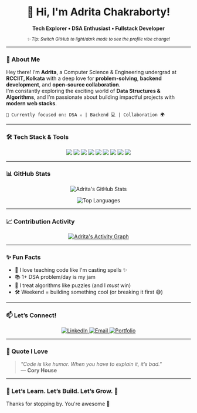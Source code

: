 <h1 align="center">👋 Hi, I'm Adrita Chakraborty!</h1>


</h1>

<p align="center">
  <b>Tech Explorer • DSA Enthusiast • Fullstack Developer</b>
</p>

<p align="center">
  <sub><i>✨ Tip: Switch GitHub to light/dark mode to see the profile vibe change!</i></sub>
</p>

---
### 🚀 About Me

Hey there! I’m **Adrita**, a Computer Science & Engineering undergrad at **RCCIIT, Kolkata** with a deep love for **problem-solving**, **backend development**, and **open-source collaboration**.  
I'm constantly exploring the exciting world of **Data Structures & Algorithms**, and I’m passionate about building impactful projects with **modern web stacks**.

```
📌 Currently focused on: DSA ⚔️ | Backend 💻 | Collaboration 🌍
```

---

### 🛠️ Tech Stack & Tools

<p align="center">
  <img src="https://img.shields.io/badge/Java-ED8B00?style=for-the-badge&logo=java&logoColor=white" />
  <img src="https://img.shields.io/badge/Python-3776AB?style=for-the-badge&logo=python&logoColor=white" />
  <img src="https://img.shields.io/badge/C++-00599C?style=for-the-badge&logo=cplusplus&logoColor=white" />
  <img src="https://img.shields.io/badge/JavaScript-F7DF1E?style=for-the-badge&logo=javascript&logoColor=black" />
  <img src="https://img.shields.io/badge/TypeScript-007ACC?style=for-the-badge&logo=typescript&logoColor=white" />
  <img src="https://img.shields.io/badge/React-20232A?style=for-the-badge&logo=react&logoColor=61DAFB" />
  <img src="https://img.shields.io/badge/Next.js-000000?style=for-the-badge&logo=nextdotjs&logoColor=white" />
  <img src="https://img.shields.io/badge/Node.js-339933?style=for-the-badge&logo=nodedotjs&logoColor=white" />
  <img src="https://img.shields.io/badge/MongoDB-4EA94B?style=for-the-badge&logo=mongodb&logoColor=white" />
</p>

---

### 📊 GitHub Stats

<p align="center">
  <img src="https://github-readme-stats.vercel.app/api?username=ADRITA-art&show_icons=true&theme=algolia&hide_border=true" alt="Adrita's GitHub Stats" />
</p>

<p align="center">
  <img src="https://github-readme-stats.vercel.app/api/top-langs/?username=ADRITA-art&layout=compact&theme=dracula&hide_border=true" alt="Top Languages" />
</p>

---

### 📈 Contribution Activity

<p align="center">
  <a href="https://github.com/ADRITA-art/github-readme-activity-graph">
    <img src="https://github-readme-activity-graph.vercel.app/graph?username=ADRITA-art&theme=tokyo-night" alt="Adrita's Activity Graph" />
  </a>
</p>

---

### ✨ Fun Facts

- 💬 I love teaching code like I'm casting spells ✨
- 📚 1+ DSA problem/day is my jam
- 🧠 I treat algorithms like puzzles (and I *must* win)
- 🛠️ Weekend = building something cool (or breaking it first 😅)

---

### 📫 Let’s Connect!

<p align="center">
  <a href="https://www.linkedin.com/in/adrita-chakraborty-ba9b2a24b/" target="_blank">
    <img src="https://img.shields.io/badge/LinkedIn-0A66C2?style=for-the-badge&logo=linkedin&logoColor=white" alt="LinkedIn" />
  </a>
  <a href="mailto:chakrabortyadrita04@gmail.com" target="_blank">
    <img src="https://img.shields.io/badge/Gmail-D14836?style=for-the-badge&logo=gmail&logoColor=white" alt="Email" />
  </a>
  <a href="https://www.adritachakraborty.me/" target="_blank">
    <img src="https://img.shields.io/badge/Portfolio-FF5722?style=for-the-badge&logo=web&logoColor=white" alt="Portfolio" />
  </a>
</p>

---

### 💬 Quote I Love

> _"Code is like humor. When you have to explain it, it’s bad."_  
> — **Cory House**

---

### 🌟 Let’s Learn. Let’s Build. Let’s Grow. 💫

Thanks for stopping by. You're awesome 🚀  




